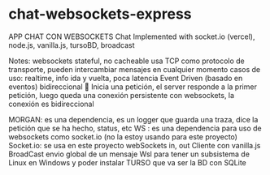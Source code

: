 # chat-websockets-express

APP CHAT CON WEBSOCKETS
Chat Implemented with socket.io (vercel), node.js, vanilla.js, tursoBD, broadcast

Notes:
websockets  stateful, no cacheable
usa TCP como protocolo de transporte, pueden intercambiar mensajes en cualquier momento
casos de uso: realtime, info ida y vuelta, poca latencia
Event Driven  (basado en eventos) bidireccional
	Inicia una petición, el server responde a la primer petición, luego queda una conexión persistente con websockets, la conexión es bidireccional

MORGAN: es una dependencia, es un logger que guarda una traza, dice la petición que se ha hecho, status, etc
WS : es una dependencia para uso de websockets como socket.io (no la estoy usando para este proyecto)
Socket.io: se usa en este proyecto webSockets in, out
Cliente con vanilla.js
BroadCast envio global de un mensaje
Wsl para tener un subsistema de Linux en Windows y poder instalar TURSO que va ser la BD con SQLite
